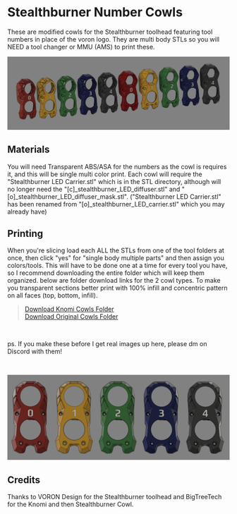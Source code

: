 # Stealthburner Number Cowls
These are modified cowls for the Stealthburner toolhead featuring tool numbers in place of the voron logo. They are multi body STLs so you will NEED a tool changer or MMU (AMS) to print these. 

![Render of All Cowls](images/everything.png)

## Materials
You will need Transparent ABS/ASA for the numbers as the cowl is requires it, and this will be single multi color print. Each cowl will require the "Stealthburner LED Carrier.stl" which is in the STL directory, although will no longer need the "[c]_stealthburner_LED_diffuser.stl" and "[o]_stealthburner_LED_diffuser_mask.stl". ("Stealthburner LED Carrier.stl" has been renamed from "[o]_stealthburner_LED_carrier.stl" which you may already have)

## Printing
When you're slicing load each ALL the STLs from one of the tool folders at once, then click "yes" for "single body multiple parts" and then assign you colors/tools. This will have to be done one at a time for every tool you have, so I recommend downloading the entire folder which will keep them organized. below are folder download links for the 2 cowl types. To make you transparent sections better print with 100% infill and concentric pattern on all faces (top, bottom, infill).<br>
> [Download Knomi Cowls Folder](https://download-directory.github.io/?url=https://github.com/Dumplap/StealthChanger/tree/main/UserMods/Dumplap/Stealthburner%2520Number%2520Cowls/.stl/Knomi%2520Cowls)<br>
> [Download Original Cowls Folder](https://download-directory.github.io/?url=https://github.com/Dumplap/StealthChanger/tree/main/UserMods/Dumplap/Stealthburner%2520Number%2520Cowls/.stl/Original%2520Cowls)

&nbsp;

ps. If you make these before I get real images up here, please dm on Discord with them!

&nbsp;

![Render of Frontal View](images/knomi_front.png)

## Credits
Thanks to VORON Design for the Stealthburner toolhead and BigTreeTech for the Knomi and then Stealthburner Cowl.